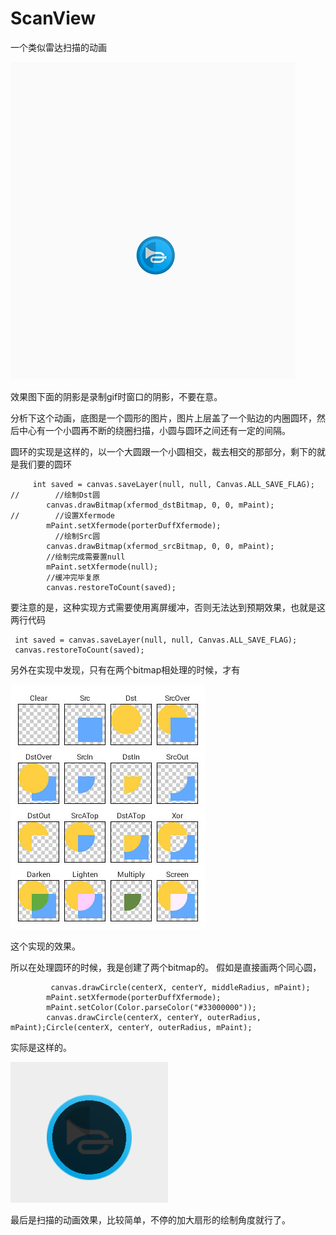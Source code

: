 # ScanView

一个类似雷达扫描的动画


![效果](https://github.com/walker0402/ScanView/blob/master/show/效果.gif)


效果图下面的阴影是录制gif时窗口的阴影，不要在意。

分析下这个动画，底图是一个圆形的图片，图片上层盖了一个贴边的内圈圆环，然后中心有一个小圆再不断的绕圈扫描，小圆与圆环之间还有一定的间隔。

圆环的实现是这样的，以一个大圆跟一个小圆相交，裁去相交的那部分，剩下的就是我们要的圆环

		 int saved = canvas.saveLayer(null, null, Canvas.ALL_SAVE_FLAG);
	//        //绘制Dst圆
	        canvas.drawBitmap(xfermod_dstBitmap, 0, 0, mPaint);
	//        //设置Xfermode
	        mPaint.setXfermode(porterDuffXfermode);
	          //绘制Src圆
	        canvas.drawBitmap(xfermod_srcBitmap, 0, 0, mPaint);
	        //绘制完成需要置null
	        mPaint.setXfermode(null);
	        //缓冲完毕复原
	        canvas.restoreToCount(saved);

要注意的是，这种实现方式需要使用离屏缓冲，否则无法达到预期效果，也就是这两行代码

	 int saved = canvas.saveLayer(null, null, Canvas.ALL_SAVE_FLAG);
	 canvas.restoreToCount(saved);

另外在实现中发现，只有在两个bitmap相处理的时候，才有

![proterDuff.mode](https://github.com/walker0402/ScanView/blob/master/show/PorterDuff.Mode.jpg)

这个实现的效果。

所以在处理圆环的时候，我是创建了两个bitmap的。
假如是直接画两个同心圆，


   			 canvas.drawCircle(centerX, centerY, middleRadius, mPaint);
	        mPaint.setXfermode(porterDuffXfermode);
	        mPaint.setColor(Color.parseColor("#33000000"));
	        canvas.drawCircle(centerX, centerY, outerRadius, mPaint);Circle(centerX, centerY, outerRadius, mPaint);
实际是这样的。

![实例](https://github.com/walker0402/ScanView/blob/master/show/实例.png)


最后是扫描的动画效果，比较简单，不停的加大扇形的绘制角度就行了。